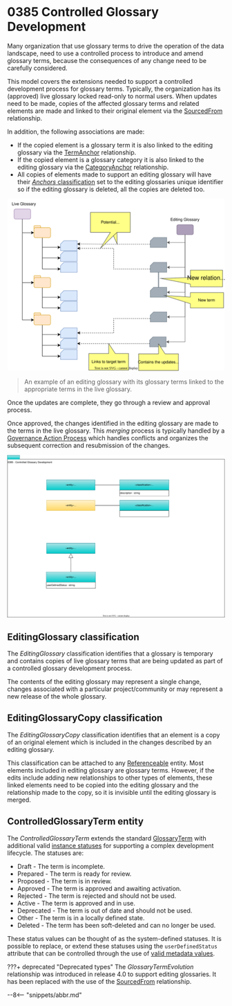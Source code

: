 <!-- SPDX-License-Identifier: CC-BY-4.0 -->
<!-- Copyright Contributors to the ODPi Egeria project. -->

# 0385 Controlled Glossary Development

Many organization that use glossary terms to drive the operation of the data landscape, need to use a controlled process to introduce and amend glossary terms, because the consequences of any change need to be carefully considered.  

This model covers the extensions needed to support a controlled development process for glossary terms.  Typically, the organization has its (approved) live glossary locked read-only to normal users.  When updates need to be made, copies of the affected glossary terms and related elements are made and linked to their original element via the [SourcedFrom](/types/0/0011-Managing-Referenceables) relationship.

In addition, the following associations are made:

* If the copied element is a glossary term it is also linked to the editing glossary via the [TermAnchor](/types/3/0330-Terms) relationship.
* If the copied element is a glossary category it is also linked to the editing glossary via the [CategoryAnchor](/types/3/0320-Category-Hierarchy) relationship.
* All copies of elements made to support an editing glossary will have their [*Anchors* classification](/types/0/0010-Base-Model) set to the editing glossaries unique identifier so if the editing glossary is deleted, all the copies are deleted too.


![editing glossary](editing-glossary.svg)
> An example of an editing glossary with its glossary terms linked to the appropriate terms in the live glossary.

Once the updates are complete, they go through a review and approval process.

Once approved, the changes identified in the editing glossary are made to the terms in the live glossary.  This *merging* process is typically handled by a [Governance Action Process](/concepts/governance-action-process) which handles conflicts and organizes the subsequent correction and resubmission of the changes.

![UML](0385-Controlled-Glossary-Development.svg)

## EditingGlossary classification

The *EditingGlossary* classification identifies that a glossary is temporary and contains copies of live glossary terms that are being updated as part of a controlled glossary development process.

The contents of the editing glossary may represent a single change, changes associated with a particular project/community or may represent a new release of the whole glossary.

## EditingGlossaryCopy classification

The *EditingGlossaryCopy* classification identifies that an element is a copy of an original element which is included in the changes described by an editing glossary.

This classification can be attached to any [Referenceable](/types/0/0010-Base-Model) entity. Most elements included in editing glossary are glossary terms.  However, if the edits include adding new relationships to other types of elements, these linked elements need to be copied into the editing glossary and the relationship made to the copy, so it is invisible until the editing glossary is merged.

## ControlledGlossaryTerm entity

The *ControlledGlossaryTerm* extends the standard [GlossaryTerm](/types/3/0330-Terms) with additional valid [instance statuses](/concepts/instance-status) for supporting a complex development lifecycle.  The statuses are:

* Draft      - The term is incomplete. 
* Prepared   - The term is ready for review.
* Proposed   - The term is in review.
* Approved   - The term is approved and awaiting activation.
* Rejected   - The term is rejected and should not be used.
* Active     - The term is approved and in use.
* Deprecated - The term is out of date and should not be used.
* Other      - The term is in a locally defined state.
* Deleted    - The term has been soft-deleted and can no longer be used.

These status values can be thought of as the system-defined statuses.  It is possible to replace, or extend these statuses using the `userDefinedStatus` attribute that can be controlled through the use of [valid metadata values](/guises/planning/valid-metadata-values/overview).


???+ deprecated "Deprecated types"
    The *GlossaryTermEvolution* relationship was introduced in release 4.0 to support editing glossaries. It has been replaced with the use of the [SourcedFrom](/types/0/0011-Managing-Referenceables) relationship.


--8<-- "snippets/abbr.md"